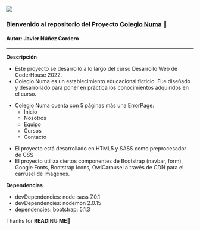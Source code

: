 ![](https://javierinc.github.io/colegionuma/img/logonuma.svg)
### Bienvenido al repositorio del Proyecto [Colegio Numa](https://javierinc.github.io/colegionuma/ "Colegio Numa") 🏫
#### Autor: Javier Núñez Cordero ####
------------
**Descripción**
- Este proyecto se desarrolló a lo largo del curso Desarrollo Web de CoderHouse 2022.
- Colegio Numa es un establecimiento educacional ficticio. Fue diseñado y desarrollado
para poner en práctica los conocimientos adquiridos en el curso.
+ Colegio Numa cuenta con 5 páginas más una ErrorPage:
	+ Inicio 
	+ Nosotros
	+ Equipo
	+ Cursos
	+ Contacto
- El proyecto está desarrollado en HTML5 y SASS como preprocesador de CSS
- El proyecto utiliza ciertos componentes de Bootstrap (navbar, form), Google Fonts, Bootstrap Icons,  OwlCarousel a través de CDN para el carrusel de imágenes.


**Dependencias**
- devDependencies: node-sass 7.0.1
- devDependencies: nodemon 2.0.15
- dependencies: bootstrap: 5.1.3

Thanks for **READ**ING **ME**🙂